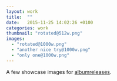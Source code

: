```yaml
---
layout: work
title:  ""
date:   2015-11-25 14:02:26 +0100
categories: work
thumbnail: "rotated@512w.png"
images:
  - "rotated@1000w.png"
  - "another nice try@1000w.png"
  - "only one@1000w.png"
---
```

A few showcase images for [albumreleases](albumreleases.xyz).
